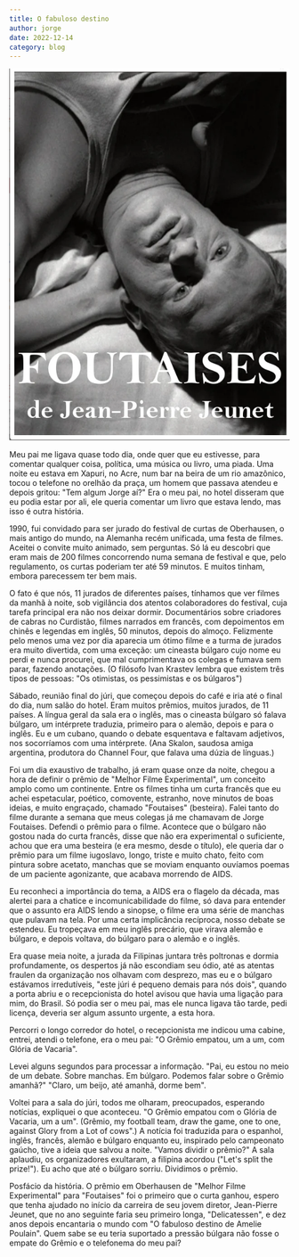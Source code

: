 ```yaml
---
title: O fabuloso destino
author: jorge
date: 2022-12-14
category: blog
---
```


![](/uploads/captura-de-tela-2023-06-20-as-14.58.00.png)

Meu pai me ligava quase todo dia, onde quer que eu estivesse, para comentar qualquer coisa, política, uma música ou livro, uma piada. Uma noite eu estava em Xapuri, no Acre, num bar na beira de um rio amazônico, tocou o telefone no orelhão da praça, um homem que passava atendeu e depois gritou: "Tem algum Jorge aí?" Era o meu pai, no hotel disseram que eu podia estar por ali, ele queria comentar um livro que estava lendo, mas isso é outra história.

1990, fui convidado para ser jurado do festival de curtas de Oberhausen, o mais antigo do mundo, na Alemanha recém unificada, uma festa de filmes. Aceitei o convite muito animado, sem perguntas. Só lá eu descobri que eram mais de 200 filmes concorrendo numa semana de festival e que, pelo regulamento, os curtas poderiam ter até 59 minutos. E muitos tinham, embora parecessem ter bem mais.

O fato é que nós, 11 jurados de diferentes países, tínhamos que ver filmes da manhã à noite, sob vigilância dos atentos colaboradores do festival, cuja tarefa principal era não nos deixar dormir. Documentários sobre criadores de cabras no Curdistão, filmes narrados em francês, com depoimentos em chinês e legendas em inglês, 50 minutos, depois do almoço. Felizmente pelo menos uma vez por dia aparecia um ótimo filme e a turma de jurados era muito divertida, com uma exceção: um cineasta búlgaro cujo nome eu perdi e nunca procurei, que mal cumprimentava os colegas e fumava sem parar, fazendo anotações. (O filósofo Ivan Krastev lembra que existem três tipos de pessoas: "Os otimistas, os pessimistas e os búlgaros")

Sábado, reunião final do júri, que começou depois do café e iria até o final do dia, num salão do hotel. Eram muitos prêmios, muitos jurados, de 11 países. A língua geral da sala era o inglês, mas o cineasta búlgaro só falava búlgaro, um intérprete traduzia, primeiro para o alemão, depois e para o inglês. Eu e um cubano, quando o debate esquentava e faltavam adjetivos, nos socorríamos com uma intérprete. (Ana Skalon, saudosa amiga argentina, produtora do Channel Four, que falava uma dúzia de línguas.)

Foi um dia exaustivo de trabalho, já eram quase onze da noite, chegou a hora de definir o prêmio de "Melhor Filme Experimental", um conceito amplo como um continente. Entre os filmes tinha um curta francês que eu achei espetacular, poético, comovente, estranho, nove minutos de boas ideias, e muito engraçado, chamado "Foutaises" (besteira). Falei tanto do filme durante a semana que meus colegas já me chamavam de Jorge Foutaises. Defendi o prêmio para o filme. Acontece que o búlgaro não gostou nada do curta francês, disse que não era experimental o suficiente, achou que era uma besteira (e era mesmo, desde o título), ele queria dar o prêmio para um filme iugoslavo, longo, triste e muito chato, feito com pintura sobre acetato, manchas que se moviam enquanto ouvíamos poemas de um paciente agonizante, que acabava morrendo de AIDS.

Eu reconheci a importância do tema, a AIDS era o flagelo da década, mas alertei para a chatice e incomunicabilidade do filme, só dava para entender que o assunto era AIDS lendo a sinopse, o filme era uma série de manchas que pulavam na tela. Por uma certa implicância recíproca, nosso debate se estendeu. Eu tropeçava em meu inglês precário, que virava alemão e búlgaro, e depois voltava, do búlgaro para o alemão e o inglês.

Era quase meia noite, a jurada da Filipinas juntara três poltronas e dormia profundamente, os despertos já não escondiam seu ódio, até as atentas fraulen da organização nos olhavam com desprezo, mas eu e o búlgaro estávamos irredutíveis, "este júri é pequeno demais para nós dois", quando a porta abriu e o recepcionista do hotel avisou que havia uma ligação para mim, do Brasil. Só podia ser o meu pai, mas ele nunca ligava tão tarde, pedi licença, deveria ser algum assunto urgente, a esta hora.

Percorri o longo corredor do hotel, o recepcionista me indicou uma cabine, entrei, atendi o telefone, era o meu pai: "O Grêmio empatou, um a um, com Glória de Vacaria".

Levei alguns segundos para processar a informação. "Pai, eu estou no meio de um debate. Sobre manchas. Em búlgaro. Podemos falar sobre o Grêmio amanhã?" "Claro, um beijo, até amanhã, dorme bem".

Voltei para a sala do júri, todos me olharam, preocupados, esperando notícias, expliquei o que aconteceu. "O Grêmio empatou com o Glória de Vacaria, um a um". (Grêmio, my football team, draw the game, one to one, against Glory from a Lot of cows".) A notícia foi traduzida para o espanhol, inglês, francês, alemão e búlgaro enquanto eu, inspirado pelo campeonato gaúcho, tive a ideia que salvou a noite. "Vamos dividir o prêmio?" A sala aplaudiu, os organizadores exultaram, a filipina acordou ("Let's split the prize!"). Eu acho que até o búlgaro sorriu. Dividimos o prêmio.

Posfácio da história. O prêmio em Oberhausen de "Melhor Filme Experimental" para "Foutaises" foi o primeiro que o curta ganhou, espero que tenha ajudado no início da carreira de seu jovem diretor, Jean-Pierre Jeunet, que no ano seguinte faria seu primeiro longa, "Delicatessen", e dez anos depois encantaria o mundo com "O fabuloso destino de Amelie Poulain". Quem sabe se eu teria suportado a pressão búlgara não fosse o empate do Grêmio e o telefonema do meu pai?
